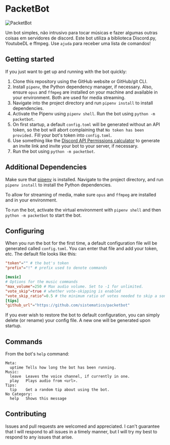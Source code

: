 # PacketBot

![PacketBot](https://raw.githubusercontent.com/sistematico/packetbot/main/assets/img/terminator.jpg "T-800")

Um bot simples, não intrusivo para tocar músicas e fazer algumas outras coisas em servidores de discord.
Este bot utiliza a biblioteca Discord.py, YoutubeDL e ffmpeg. Use `ajuda` para receber uma lista de comandos!

## Getting started
If you just want to get up and running with the bot quickly:

1. Clone this repository using the GitHub website or GitHub/git CLI.
2. Install `pipenv`, the Python dependency manager, if necessary. Also, ensure `opus` and `ffmpeg` are installed on your machine and available in your environment. Both are used for media streaming.
3. Navigate into the project directory and run `pipenv install` to install dependencies.
4. Activate the Pipenv using `pipenv shell`. Run the bot using `python -m packetbot`.
5. On first startup, a default `config.toml` will be generated without an API token, so the bot will abort complaining that `No token has been provided.` Fill your bot's token into `config.toml`.
6. Use something like the [Discord API Permissions calculator](https://discordapi.com/permissions.html) to generate an invite link and invite your bot to your server, if necessary.
7. Run the bot using `python -m packetbot`.

## Additional Dependencies

Make sure that [pipenv](https://pipenv.pypa.io/en/latest/) is installed. Navigate to the project directory, and run `pipenv install` to install the Python dependencies.

To allow for streaming of media, make sure `opus` and `ffmpeg` are installed and in your environment.

To run the bot, activate the virtual environment with `pipenv shell` and then `python -m packetbot` to start the bot.

## Configuring

When you run the bot for the first time, a default configuration file will be generated called `config.toml`. You can enter that file and add your token, etc. The default file looks like this:

```toml
"token"="" # the bot's token
"prefix"="!" # prefix used to denote commands

[music]
# Options for the music commands
"max_volume"=250 # Max audio volume. Set to -1 for unlimited.
"vote_skip"=true # whether vote-skipping is enabled
"vote_skip_ratio"=0.5 # the minimum ratio of votes needed to skip a song
[tips]
"github_url"="https://github.com/sistematico/packetbot"
```

If you ever wish to restore the bot to default configuration, you can simply delete (or rename) your config file. A new one will be generated upon startup.

## Commands
From the bot's `help` command:
```
Meta:
  uptime Tells how long the bot has been running.
Music:
  leave  Leaves the voice channel, if currently in one.
  play   Plays audio from <url>.
Tips:
  tip    Get a random tip about using the bot.
​No Category:
  help   Shows this message
```

## Contributing
Issues and pull requests are welcomed and appreciated. I can't guarantee that I will respond to all issues in a timely manner, but I will try my best to respond to any issues that arise.